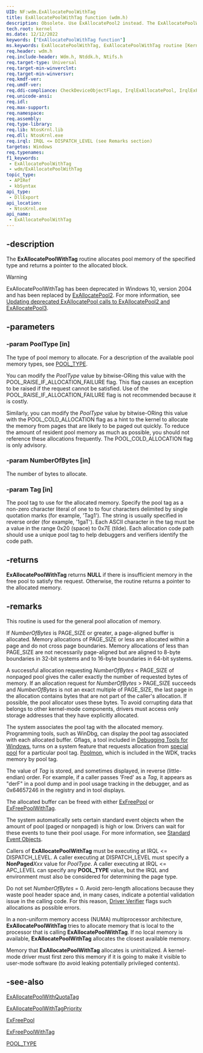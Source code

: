 ```yaml
---
UID: NF:wdm.ExAllocatePoolWithTag
title: ExAllocatePoolWithTag function (wdm.h)
description: Obsolete. Use ExAllocatePool2 instead. The ExAllocatePoolWithTag routine allocates pool memory of the specified type and returns a pointer to the allocated block.
tech.root: kernel
ms.date: 12/12/2022
keywords: ["ExAllocatePoolWithTag function"]
ms.keywords: ExAllocatePoolWithTag, ExAllocatePoolWithTag routine [Kernel-Mode Driver Architecture], k102_13ab2d7e-dd96-4474-bf27-59ee9b7d84d6.xml, kernel.exallocatepoolwithtag, wdm/ExAllocatePoolWithTag
req.header: wdm.h
req.include-header: Wdm.h, Ntddk.h, Ntifs.h
req.target-type: Universal
req.target-min-winverclnt:
req.target-min-winversvr: 
req.kmdf-ver: 
req.umdf-ver: 
req.ddi-compliance: CheckDeviceObjectFlags, IrqlExAllocatePool, IrqlExFree1, PowerDownAllocate, PowerUpFail, HwStorPortProhibitedDDIs, SpNoWait, StorPortStartIo
req.unicode-ansi: 
req.idl: 
req.max-support: 
req.namespace: 
req.assembly: 
req.type-library: 
req.lib: NtosKrnl.lib
req.dll: NtosKrnl.exe
req.irql: IRQL <= DISPATCH_LEVEL (see Remarks section)
targetos: Windows
req.typenames: 
f1_keywords:
 - ExAllocatePoolWithTag
 - wdm/ExAllocatePoolWithTag
topic_type:
 - APIRef
 - kbSyntax
api_type:
 - DllExport
api_location:
 - NtosKrnl.exe
api_name:
 - ExAllocatePoolWithTag
---
```


## -description

The **ExAllocatePoolWithTag** routine allocates pool memory of the specified type and returns a pointer to the allocated block.

>[!WARNING]
> ExAllocatePoolWithTag has been deprecated in Windows 10, version 2004 and has been replaced by [ExAllocatePool2](nf-wdm-exallocatepool2.md). For more information, see [Updating deprecated ExAllocatePool calls to ExAllocatePool2 and ExAllocatePool3](/windows-hardware/drivers/kernel/updating-deprecated-exallocatepool-calls).

## -parameters

### -param PoolType [in]

The type of pool memory to allocate. For a description of the available pool memory types, see [POOL_TYPE](/windows-hardware/drivers/ddi/wdm/ne-wdm-_pool_type).

You can modify the *PoolType* value by bitwise-ORing this value with the POOL_RAISE_IF_ALLOCATION_FAILURE flag. This flag causes an exception to be raised if the request cannot be satisfied. Use of the POOL_RAISE_IF_ALLOCATION_FAILURE flag is not recommended because it is costly.

Similarly, you can modify the *PoolType* value by bitwise-ORing this value with the POOL_COLD_ALLOCATION flag as a hint to the kernel to allocate the memory from pages that are likely to be paged out quickly. To reduce the amount of resident pool memory as much as possible, you should not reference these allocations frequently. The POOL_COLD_ALLOCATION flag is only advisory.

### -param NumberOfBytes [in]

The number of bytes to allocate.

### -param Tag [in]

The pool tag to use for the allocated memory. Specify the pool tag as a non-zero character literal of one to to four characters delimited by single quotation marks (for example, 'Tag1'). The string is usually specified in reverse order (for example, '1gaT'). Each ASCII character in the tag must be a value in the range 0x20 (space) to 0x7E (tilde). Each allocation code path should use a unique pool tag to help debuggers and verifiers identify the code path.

## -returns

**ExAllocatePoolWithTag** returns **NULL** if there is insufficient memory in the free pool to satisfy the request. Otherwise, the routine returns a pointer to the allocated memory.

## -remarks

This routine is used for the general pool allocation of memory.

If *NumberOfBytes* is PAGE_SIZE or greater, a page-aligned buffer is allocated. Memory allocations of PAGE_SIZE or less are allocated within a page and do not cross page boundaries. Memory allocations of less than PAGE_SIZE are not necessarily page-aligned but are aligned to 8-byte boundaries in 32-bit systems and to 16-byte boundaries in 64-bit systems.

A successful allocation requesting *NumberOfBytes* < PAGE_SIZE of nonpaged pool gives the caller exactly the number of requested bytes of memory. If an allocation request for *NumberOfBytes* > PAGE_SIZE succeeds and *NumberOfBytes* is not an exact multiple of PAGE_SIZE, the last page in the allocation contains bytes that are not part of the caller's allocation. If possible, the pool allocator uses these bytes. To avoid corrupting data that belongs to other kernel-mode components, drivers must access only storage addresses that they have explicitly allocated.

The system associates the pool tag with the allocated memory. Programming tools, such as WinDbg, can display the pool tag associated with each allocated buffer. Gflags, a tool included in [Debugging Tools for Windows](/windows-hardware/drivers/debugger/index), turns on a system feature that requests allocation from [special pool](/windows-hardware/drivers/devtest/special-pool) for a particular pool tag. [Poolmon](/windows-hardware/drivers/devtest/poolmon), which is included in the WDK, tracks memory by pool tag.

The value of *Tag* is stored, and sometimes displayed, in reverse (little-endian) order. For example, if a caller passes 'Fred' as a *Tag*, it appears as "derF" in a pool dump and in pool usage tracking in the debugger, and as 0x64657246 in the registry and in tool displays.

The allocated buffer can be freed with either [ExFreePool](/windows-hardware/drivers/ddi/ntddk/nf-ntddk-exfreepool) or [ExFreePoolWithTag](/windows-hardware/drivers/ddi/wdm/nf-wdm-exfreepoolwithtag).

The system automatically sets certain standard event objects when the amount of pool (paged or nonpaged) is high or low. Drivers can wait for these events to tune their pool usage. For more information, see [Standard Event Objects](/windows-hardware/drivers/kernel/standard-event-objects).

Callers of **ExAllocatePoolWithTag** must be executing at IRQL <= DISPATCH_LEVEL. A caller executing at DISPATCH_LEVEL must specify a **NonPaged***Xxx* value for *PoolType*. A caller executing at IRQL <= APC_LEVEL can specify any **POOL_TYPE** value, but the IRQL and environment must also be considered for determining the page type.

Do not set *NumberOfBytes* = 0. Avoid zero-length allocations because they waste pool header space and, in many cases, indicate a potential validation issue in the calling code. For this reason, [Driver Verifier](/windows-hardware/drivers/what-s-new-in-driver-development) flags such allocations as possible errors.

In a non-uniform memory access (NUMA) multiprocessor architecture, **ExAllocatePoolWithTag** tries to allocate memory that is local to the processor that is calling **ExAllocatePoolWithTag**. If no local memory is available, **ExAllocatePoolWithTag** allocates the closest available memory.

Memory that **ExAllocatePoolWithTag** allocates is uninitialized. A kernel-mode driver must first zero this memory if it is going to make it visible to user-mode software (to avoid leaking potentially privileged contents).

## -see-also

[ExAllocatePoolWithQuotaTag](/windows-hardware/drivers/ddi/wdm/nf-wdm-exallocatepoolwithquotatag)

[ExAllocatePoolWithTagPriority](/windows-hardware/drivers/ddi/wdm/nf-wdm-exallocatepoolwithtagpriority)

[ExFreePool](/windows-hardware/drivers/ddi/ntddk/nf-ntddk-exfreepool)

[ExFreePoolWithTag](/windows-hardware/drivers/ddi/wdm/nf-wdm-exfreepoolwithtag)

[POOL_TYPE](/windows-hardware/drivers/ddi/wdm/ne-wdm-_pool_type)
